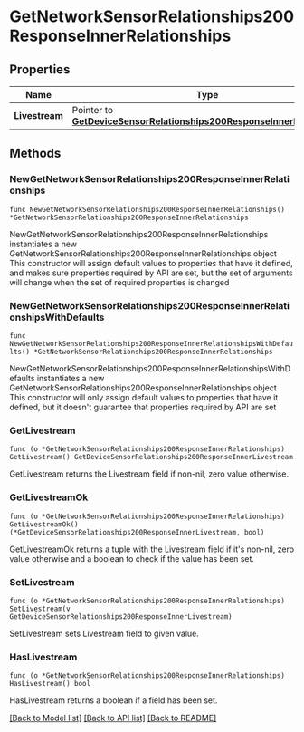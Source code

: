 # GetNetworkSensorRelationships200ResponseInnerRelationships

## Properties

Name | Type | Description | Notes
------------ | ------------- | ------------- | -------------
**Livestream** | Pointer to [**GetDeviceSensorRelationships200ResponseInnerLivestream**](GetDeviceSensorRelationships200ResponseInnerLivestream.md) |  | [optional] 

## Methods

### NewGetNetworkSensorRelationships200ResponseInnerRelationships

`func NewGetNetworkSensorRelationships200ResponseInnerRelationships() *GetNetworkSensorRelationships200ResponseInnerRelationships`

NewGetNetworkSensorRelationships200ResponseInnerRelationships instantiates a new GetNetworkSensorRelationships200ResponseInnerRelationships object
This constructor will assign default values to properties that have it defined,
and makes sure properties required by API are set, but the set of arguments
will change when the set of required properties is changed

### NewGetNetworkSensorRelationships200ResponseInnerRelationshipsWithDefaults

`func NewGetNetworkSensorRelationships200ResponseInnerRelationshipsWithDefaults() *GetNetworkSensorRelationships200ResponseInnerRelationships`

NewGetNetworkSensorRelationships200ResponseInnerRelationshipsWithDefaults instantiates a new GetNetworkSensorRelationships200ResponseInnerRelationships object
This constructor will only assign default values to properties that have it defined,
but it doesn't guarantee that properties required by API are set

### GetLivestream

`func (o *GetNetworkSensorRelationships200ResponseInnerRelationships) GetLivestream() GetDeviceSensorRelationships200ResponseInnerLivestream`

GetLivestream returns the Livestream field if non-nil, zero value otherwise.

### GetLivestreamOk

`func (o *GetNetworkSensorRelationships200ResponseInnerRelationships) GetLivestreamOk() (*GetDeviceSensorRelationships200ResponseInnerLivestream, bool)`

GetLivestreamOk returns a tuple with the Livestream field if it's non-nil, zero value otherwise
and a boolean to check if the value has been set.

### SetLivestream

`func (o *GetNetworkSensorRelationships200ResponseInnerRelationships) SetLivestream(v GetDeviceSensorRelationships200ResponseInnerLivestream)`

SetLivestream sets Livestream field to given value.

### HasLivestream

`func (o *GetNetworkSensorRelationships200ResponseInnerRelationships) HasLivestream() bool`

HasLivestream returns a boolean if a field has been set.


[[Back to Model list]](../README.md#documentation-for-models) [[Back to API list]](../README.md#documentation-for-api-endpoints) [[Back to README]](../README.md)



